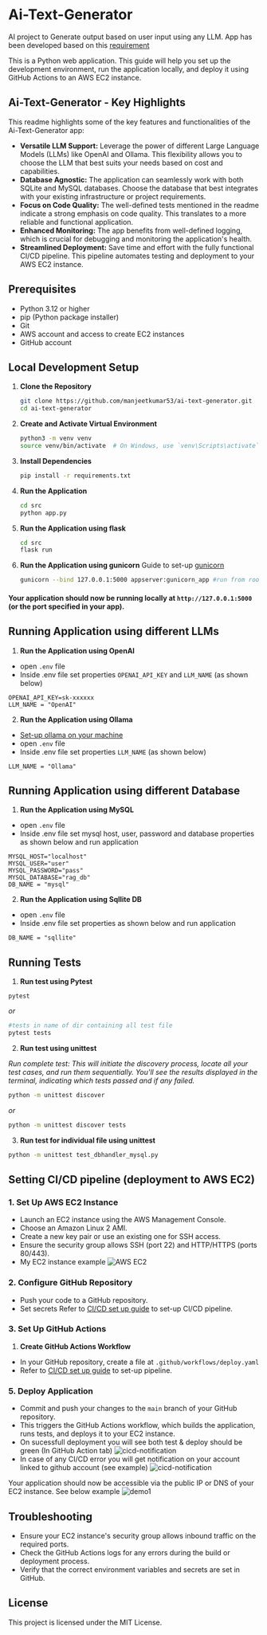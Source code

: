 # Ai-Text-Generator

AI project to Generate output based on user input using any LLM. App has been developed based on this [requirement](docs/index.md)

This is a Python web application. This guide will help you set up the development environment, run the application locally, and deploy it using GitHub Actions to an AWS EC2 instance.

## Ai-Text-Generator - Key Highlights

This readme highlights some of the key features and functionalities of the Ai-Text-Generator app:

- **Versatile LLM Support:** Leverage the power of different Large Language Models (LLMs) like OpenAI and Ollama. This flexibility allows you to choose the LLM that best suits your needs based on cost and capabilities.
- **Database Agnostic:** The application can seamlessly work with both SQLite and MySQL databases. Choose the database that best integrates with your existing infrastructure or project requirements.
- **Focus on Code Quality:** The well-defined tests mentioned in the readme indicate a strong emphasis on code quality. This translates to a more reliable and functional application.
- **Enhanced Monitoring:** The app benefits from well-defined logging, which is crucial for debugging and monitoring the application's health.
- **Streamlined Deployment:** Save time and effort with the fully functional CI/CD pipeline. This pipeline automates testing and deployment to your AWS EC2 instance.

## Prerequisites

- Python 3.12 or higher
- pip (Python package installer)
- Git
- AWS account and access to create EC2 instances
- GitHub account

## Local Development Setup

1.  **Clone the Repository**

    ```sh
    git clone https://github.com/manjeetkumar53/ai-text-generator.git
    cd ai-text-generator
    ```

2.  **Create and Activate Virtual Environment**

    ```sh
    python3 -m venv venv
    source venv/bin/activate  # On Windows, use `venv\Scripts\activate`
    ```

3.  **Install Dependencies**

    ```sh
    pip install -r requirements.txt
    ```

4.  **Run the Application**

    ```sh
    cd src
    python app.py
    ```

5.  **Run the Application using flask**

    ```sh
    cd src
    flask run
    ```

6.  **Run the Application using gunicorn** Guide to set-up [gunicorn](setup_gunicorn.md)

    ```sh
    gunicorn --bind 127.0.0.1:5000 appserver:gunicorn_app #run from root project root dir
    ```

#### Your application should now be running locally at `http://127.0.0.1:5000` (or the port specified in your app).

## Running Application using different LLMs

1. **Run the Application using OpenAI**

- open `.env` file
- Inside .env file set properties `OPENAI_API_KEY` and `LLM_NAME` (as shown below)

```properties
OPENAI_API_KEY=sk-xxxxxx
LLM_NAME = "OpenAI"
```

2. **Run the Application using Ollama**

- [Set-up ollama on your machine](https://github.com/ollama/ollama)
- open `.env` file
- Inside .env file set properties `LLM_NAME` (as shown below)

```properties
LLM_NAME = "Ollama"
```

## Running Application using different Database

1. **Run the Application using MySQL**

- open `.env` file
- Inside .env file set mysql host, user, password and database properties as shown below and run application

```properties
MYSQL_HOST="localhost"
MYSQL_USER="user"
MYSQL_PASSWORD="pass"
MYSQL_DATABASE="rag_db"
DB_NAME = "mysql"
```

2. **Run the Application using Sqllite DB**

- open `.env` file
- Inside .env file set properties as shown below and run application

```properties
DB_NAME = "sqllite"
```

## Running Tests

1. **Run test using Pytest**

```shell
pytest
```

_or_

```sh
#tests in name of dir containing all test file
pytest tests
```

2. **Run test using unittest**

_Run complete test: This will initiate the discovery process, locate all your test cases, and run them sequentially. You'll see the results displayed in the terminal, indicating which tests passed and if any failed._

```sh
python -m unittest discover
```

_or_

```sh
python -m unittest discover tests
```

3. **Run test for individual file using unittest**

```sh
python -m unittest test_dbhandler_mysql.py
```

## Setting CI/CD pipeline (deployment to AWS EC2)

### 1. Set Up AWS EC2 Instance

- Launch an EC2 instance using the AWS Management Console.
- Choose an Amazon Linux 2 AMI.
- Create a new key pair or use an existing one for SSH access.
- Ensure the security group allows SSH (port 22) and HTTP/HTTPS (ports 80/443).
- My EC2 instance example
  ![AWS EC2](docs/aws-ec2.png)

### 2. Configure GitHub Repository

- Push your code to a GitHub repository.
- Set secrets Refer to [CI/CD set up guide](setup_cicd.md) to set-up CI/CD pipeline.

### 3. Set Up GitHub Actions

1. **Create GitHub Actions Workflow**

- In your GitHub repository, create a file at `.github/workflows/deploy.yaml`
- Refer to [CI/CD set up guide](setup_cicd.md) to set-up pipeline.

### 5. Deploy Application

- Commit and push your changes to the `main` branch of your GitHub repository.
- This triggers the GitHub Actions workflow, which builds the application, runs tests, and deploys it to your EC2 instance.
- On sucessfull deployment you will see both test & deploy should be green (In GitHub Action tab)
  ![cicd-notification](docs/githubaction.png)
- In case of any CI/CD error you will get notification on your account linked to github account (see example)
  ![cicd-notification](docs/cicd-notification.png)

Your application should now be accessible via the public IP or DNS of your EC2 instance.
See below example
![demo1](docs/demo1.png)

## Troubleshooting

- Ensure your EC2 instance's security group allows inbound traffic on the required ports.
- Check the GitHub Actions logs for any errors during the build or deployment process.
- Verify that the correct environment variables and secrets are set in GitHub.

## License

This project is licensed under the MIT License.
